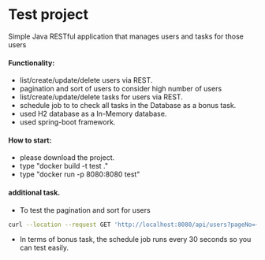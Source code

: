 <h1>Test project</h1>
<p>Simple Java RESTful application that manages users and tasks for those users</p>

#### Functionality:
* list/create/update/delete users via REST.
* pagination and sort of users to consider high number of users
* list/create/update/delete tasks for users via REST.
* schedule job to to check all tasks in the Database as a bonus task.
* used H2 database as a In-Memory database.
* used spring-boot framework.

#### How to start:
* please download the project.
* type "docker build -t test ."
* type "docker run -p 8080:8080 test"

#### additional task.
* To test the pagination and sort for users
```sh
curl --location --request GET 'http://localhost:8080/api/users?pageNo={page_number}&pageSize={page_size}&sortBy={column_name}'
```
* In terms of bonus task, the schedule job runs every 30 seconds so you can test easily.